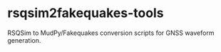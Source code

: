 # rsqsim2fakequakes-tools
RSQSim to MudPy/Fakequakes conversion scripts for GNSS waveform generation.
